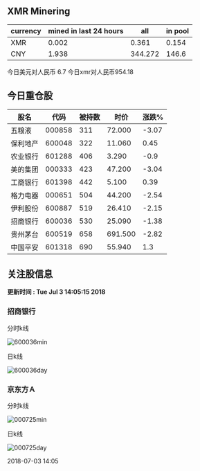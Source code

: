 ## XMR Minering

|currency|mined in last 24 hours|all|in pool|
|---|---|---|---|
|XMR|0.002|0.361|0.154|
|CNY|1.938|344.272|146.6|

今日美元对人民币 6.7	今日xmr对人民币954.18


## 今日重仓股 

|股名|代码|被持数|时价|涨跌%|
|---|---|---|---|---|
|五粮液|000858|311|72.000|-3.07|
|保利地产|600048|322|11.060|0.45|
|农业银行|601288|406|3.290|-0.9|
|美的集团|000333|423|47.200|-3.04|
|工商银行|601398|442|5.100|0.39|
|格力电器|000651|504|44.200|-2.54|
|伊利股份|600887|519|26.410|-2.15|
|招商银行|600036|530|25.090|-1.38|
|贵州茅台|600519|658|691.500|-2.82|
|中国平安|601318|690|55.940|1.3|

## 关注股信息
**更新时间 : Tue Jul  3 14:05:15 2018**
### 招商银行 
分时k线

![600036min](http://image.sinajs.cn/newchart/min/n/sh600036.gif)

日k线

![600036day](http://image.sinajs.cn/newchart/daily/n/sh600036.gif)

### 京东方Ａ 
分时k线

![000725min](http://image.sinajs.cn/newchart/min/n/sz000725.gif)

日k线

![000725day](http://image.sinajs.cn/newchart/daily/n/sz000725.gif)

2018-07-03 14:05